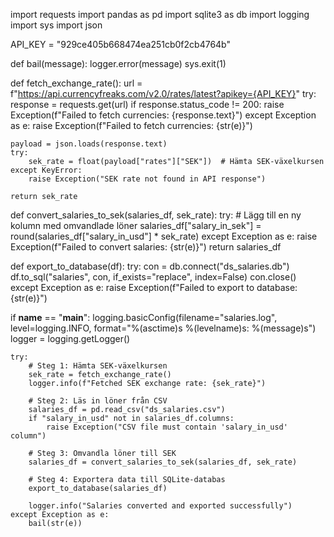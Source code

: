 import requests
import pandas as pd
import sqlite3 as db
import logging
import sys
import json

API_KEY = "929ce405b668474ea251cb0f2cb4764b"  

def bail(message):
    logger.error(message)
    sys.exit(1)

def fetch_exchange_rate():
    url = f"https://api.currencyfreaks.com/v2.0/rates/latest?apikey={API_KEY}"
    try:
        response = requests.get(url)
        if response.status_code != 200:
            raise Exception(f"Failed to fetch currencies: {response.text}")
    except Exception as e:
        raise Exception(f"Failed to fetch currencies: {str(e)}")
    
    payload = json.loads(response.text)
    try:
        sek_rate = float(payload["rates"]["SEK"])  # Hämta SEK-växelkursen
    except KeyError:
        raise Exception("SEK rate not found in API response")
    
    return sek_rate

def convert_salaries_to_sek(salaries_df, sek_rate):
    try:
        # Lägg till en ny kolumn med omvandlade löner
        salaries_df["salary_in_sek"] = round(salaries_df["salary_in_usd"] * sek_rate)
    except Exception as e:
        raise Exception(f"Failed to convert salaries: {str(e)}")
    return salaries_df

def export_to_database(df):
    try:
        con = db.connect("ds_salaries.db")
        df.to_sql("salaries", con, if_exists="replace", index=False)
        con.close()
    except Exception as e:
        raise Exception(f"Failed to export to database: {str(e)}")

if __name__ == "__main__":
    logging.basicConfig(filename="salaries.log", level=logging.INFO, format="%(asctime)s %(levelname)s: %(message)s")
    logger = logging.getLogger()
    
    try:
        # Steg 1: Hämta SEK-växelkursen
        sek_rate = fetch_exchange_rate()
        logger.info(f"Fetched SEK exchange rate: {sek_rate}")
        
        # Steg 2: Läs in löner från CSV
        salaries_df = pd.read_csv("ds_salaries.csv")
        if "salary_in_usd" not in salaries_df.columns:
            raise Exception("CSV file must contain 'salary_in_usd' column")
        
        # Steg 3: Omvandla löner till SEK
        salaries_df = convert_salaries_to_sek(salaries_df, sek_rate)
        
        # Steg 4: Exportera data till SQLite-databas
        export_to_database(salaries_df)
        
        logger.info("Salaries converted and exported successfully")
    except Exception as e:
        bail(str(e))
